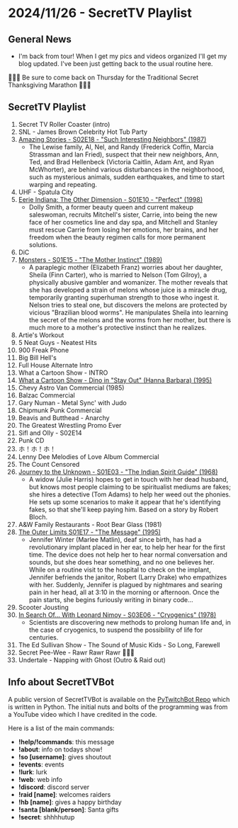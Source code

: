 # 2024/11/26 - SecretTV Playlist

## General News

- I'm back from tour!  When I get my pics and videos organized I'll get my blog updated.  I've been just getting back to the usual routine here.

🦃🦃🦃 Be sure to come back on Thursday for the Traditional Secret Thanksgiving Marathon 🦃🦃🦃

## SecretTV Playlist

1. Secret TV Roller Coaster (intro)
2. SNL - James Brown Celebrity Hot Tub Party
3. [Amazing Stories - S02E18 - "Such Interesting Neighbors" (1987)](https://en.wikipedia.org/wiki/Amazing_Stories_(1985_TV_series)#Season_2_(1986%E2%80%9387))
   - The Lewise family, Al, Nel, and Randy (Frederick Coffin, Marcia Strassman and Ian Fried), suspect that their new neighbors, Ann, Ted, and Brad Hellenbeck (Victoria Caitlin, Adam Ant, and Ryan McWhorter), are behind various disturbances in the neighborhood, such as mysterious animals, sudden earthquakes, and time to start warping and repeating.
4. UHF - Spatula City
5. [Eerie Indiana: The Other Dimension - S01E10 - "Perfect" (1998)](https://en.wikipedia.org/wiki/Eerie,_Indiana:_The_Other_Dimension#Episodes)
   - Dolly Smith, a former beauty queen and current makeup saleswoman, recruits Mitchell's sister, Carrie, into being the new face of her cosmetics line and day spa, and Mitchell and Stanley must rescue Carrie from losing her emotions, her brains, and her freedom when the beauty regimen calls for more permanent solutions.
6. DiC
7. [Monsters - S01E15 - "The Mother Instinct" (1989)](https://en.wikipedia.org/wiki/List_of_Monsters_episodes)
   - A paraplegic mother (Elizabeth Franz) worries about her daughter, Sheila (Finn Carter), who is married to Nelson (Tom Gilroy), a physically abusive gambler and womanizer. The mother reveals that she has developed a strain of melons whose juice is a miracle drug, temporarily granting superhuman strength to those who ingest it. Nelson tries to steal one, but discovers the melons are protected by vicious "Brazilian blood worms". He manipulates Sheila into learning the secret of the melons and the worms from her mother, but there is much more to a mother's protective instinct than he realizes.
8. Artie's Workout
9. 5 Neat Guys - Neatest Hits
10. 900 Freak Phone
11. Big Bill Hell's
12. Full House Alternate Intro
13. What a Cartoon Show - INTRO
14. [What a Cartoon Show - Dino in "Stay Out" (Hanna Barbara) (1995)](https://en.wikipedia.org/wiki/What_a_Cartoon!)
15. Chevy Astro Van Commercial (1985)
16. Balzac Commercial
17. Gary Numan - Metal Sync' with Judo
18. Chipmunk Punk Commercial
19. Beavis and Butthead - Anarchy
20. The Greatest Wrestling Promo Ever
20. Sifl and Olly - S02E14
21. Punk CD
23. ホ！ホ！ホ！
24. Lenny Dee Melodies of Love Album Commercial
26. The Count Censored
27. [Journey to the Unknown - S01E03 - "The Indian Spirit Guide" (1968)](https://en.wikipedia.org/wiki/Journey_to_the_Unknown#Episodes)
    - A widow (Julie Harris) hopes to get in touch with her dead husband, but knows most people claiming to be spiritualist mediums are fakes; she hires a detective (Tom Adams) to help her weed out the phonies. He sets up some scenarios to make it appear that he's identifying fakes, so that she'll keep paying him. Based on a story by Robert Bloch.
28. A&W Family Restaurants - Root Bear Glass (1981)
29. [The Outer Limits S01E17 - "The Message" (1995)](https://en.wikipedia.org/wiki/List_of_The_Outer_Limits_(1995_TV_series)_episodes#Season_1_(1995))
    - Jennifer Winter (Marlee Matlin), deaf since birth, has had a revolutionary implant placed in her ear, to help her hear for the first time. The device does not help her to hear normal conversation and sounds, but she does hear something, and no one believes her. While on a routine visit to the hospital to check on the implant, Jennifer befriends the janitor, Robert (Larry Drake) who empathizes with her. Suddenly, Jennifer is plagued by nightmares and searing pain in her head, all at 3:10 in the morning or afternoon. Once the pain starts, she begins furiously writing in binary code...
30. Scooter Jousting
31. [In Search Of... With Leonard Nimoy - S03E06 - "Cryogenics" (1978)](https://en.wikipedia.org/wiki/In_Search_of..._(TV_series)#Season_3_(1978%E2%80%931979))
    - Scientists are discovering new methods to prolong human life and, in the case of cryogenics, to suspend the possibility of life for centuries.
32. The Ed Sullivan Show - The Sound of Music Kids - So Long, Farewell
33. Secret Pee-Wee - Rawr Rawr Rawr 🐊🐊🐊
34. Undertale - Napping with Ghost (Outro & Raid out)



## Info about SecretTVBot

A public version of SecretTVBot is available on the [PyTwitchBot Repo](https://github.com/awbored/PyTwitchBot) which is written in Python.  The initial nuts and bolts of the programming was from a YouTube video which I have credited in the code.

Here is a list of the main commands:
- **!help/!commands**: this message
- **!about**: info on todays show!
- **!so [username]**: gives shoutout
- **!events**: events
- **!lurk**: lurk
- **!web**: web info
- **!discord**: discord server
- **!raid [name]**: welcomes raiders
- **!hb [name]**: gives a happy birthday
- **!santa [blank/person]**: Santa gifts
- **!secret**: shhhhutup
